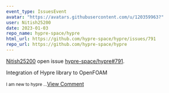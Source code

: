 ```yaml
---
event_type: IssuesEvent
avatar: "https://avatars.githubusercontent.com/u/120359963?"
user: Nitish25200
date: 2023-01-03
repo_name: hypre-space/hypre
html_url: https://github.com/hypre-space/hypre/issues/791
repo_url: https://github.com/hypre-space/hypre
---
```


<a href='https://github.com/Nitish25200' target='_blank'>Nitish25200</a> open issue <a href='https://github.com/hypre-space/hypre/issues/791' target='_blank'>hypre-space/hypre#791</a>.

<p>Integration of Hypre library to OpenFOAM</p><small>I am new to hypre ...</small><a href='https://github.com/hypre-space/hypre/issues/791' target='_blank'>View Comment</a>